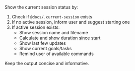 Show the current session status by:

1. Check if `@docs/.current-session` exists
2. If no active session, inform user and suggest starting one
3. If active session exists:
   - Show session name and filename
   - Calculate and show duration since start
   - Show last few updates
   - Show current goals/tasks
   - Remind user of available commands

Keep the output concise and informative.